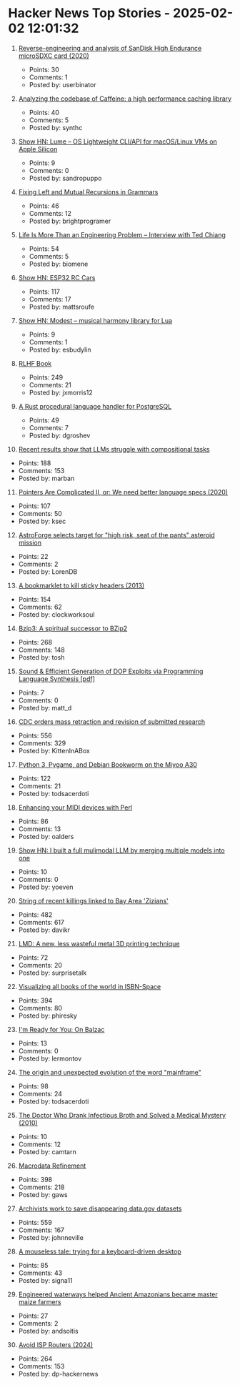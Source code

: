 # Hacker News Top Stories - 2025-02-02 12:01:32

1. [Reverse-engineering and analysis of SanDisk High Endurance microSDXC card (2020)](https://ripitapart.com/2020/07/16/reverse-engineering-and-analysis-of-sandisk-high-endurance-microsdxc-card/)
   - Points: 30
   - Comments: 1
   - Posted by: userbinator

2. [Analyzing the codebase of Caffeine: a high performance caching library](https://adriacabeza.github.io/2024/07/12/caffeine-cache.html)
   - Points: 40
   - Comments: 5
   - Posted by: synthc

3. [Show HN: Lume – OS Lightweight CLI/API for macOS/Linux VMs on Apple Silicon](https://github.com/trycua/lume)
   - Points: 9
   - Comments: 0
   - Posted by: sandropuppo

4. [Fixing Left and Mutual Recursions in Grammars](https://brightprogrammer.in/posts/fixing-recursions-in-grammar/)
   - Points: 46
   - Comments: 12
   - Posted by: brightprogramer

5. [Life Is More Than an Engineering Problem – Interview with Ted Chiang](https://lareviewofbooks.org/article/life-is-more-than-an-engineering-problem/)
   - Points: 54
   - Comments: 5
   - Posted by: biomene

6. [Show HN: ESP32 RC Cars](https://github.com/mattsroufe/esp32_rc_cars)
   - Points: 117
   - Comments: 17
   - Posted by: mattsroufe

7. [Show HN: Modest – musical harmony library for Lua](https://github.com/esbudylin/modest)
   - Points: 9
   - Comments: 1
   - Posted by: esbudylin

8. [RLHF Book](https://rlhfbook.com/)
   - Points: 249
   - Comments: 21
   - Posted by: jxmorris12

9. [A Rust procedural language handler for PostgreSQL](https://github.com/tcdi/plrust)
   - Points: 49
   - Comments: 7
   - Posted by: dgroshev

10. [Recent results show that LLMs struggle with compositional tasks](https://www.quantamagazine.org/chatbot-software-begins-to-face-fundamental-limitations-20250131/)
   - Points: 188
   - Comments: 153
   - Posted by: marban

11. [Pointers Are Complicated II, or: We need better language specs (2020)](https://www.ralfj.de/blog/2020/12/14/provenance.html)
   - Points: 107
   - Comments: 50
   - Posted by: ksec

12. [AstroForge selects target for "high risk, seat of the pants" asteroid mission](https://arstechnica.com/space/2025/01/astroforge-selects-target-for-high-risk-seat-of-the-pants-asteroid-mission/)
   - Points: 22
   - Comments: 2
   - Posted by: LorenDB

13. [A bookmarklet to kill sticky headers (2013)](https://alisdair.mcdiarmid.org/kill-sticky-headers/)
   - Points: 154
   - Comments: 62
   - Posted by: clockworksoul

14. [Bzip3: A spiritual successor to BZip2](https://github.com/kspalaiologos/bzip3)
   - Points: 268
   - Comments: 148
   - Posted by: tosh

15. [Sound & Efficient Generation of DOP Exploits via Programming Language Synthesis [pdf]](https://ilyasergey.net/assets/pdf/papers/doppler-usenix25.pdf)
   - Points: 7
   - Comments: 0
   - Posted by: matt_d

16. [CDC orders mass retraction and revision of submitted research](https://insidemedicine.substack.com/p/breaking-news-cdc-orders-mass-retraction)
   - Points: 556
   - Comments: 329
   - Posted by: KittenInABox

17. [Python 3, Pygame, and Debian Bookworm on the Miyoo A30](https://www.jtolio.com/2025/02/py3-pygame-miyoo-a30/)
   - Points: 122
   - Comments: 21
   - Posted by: todsacerdoti

18. [Enhancing your MIDI devices with Perl](https://fuzzix.org/enhancing-midi-hardware-with-perl)
   - Points: 86
   - Comments: 13
   - Posted by: oalders

19. [Show HN: I built a full mulimodal LLM by merging multiple models into one](https://github.com/JigsawStack/omiai)
   - Points: 10
   - Comments: 0
   - Posted by: yoeven

20. [String of recent killings linked to Bay Area 'Zizians'](https://www.sfgate.com/bayarea/article/bay-area-death-cult-zizian-murders-20064333.php)
   - Points: 482
   - Comments: 617
   - Posted by: davikr

21. [LMD: A new, less wasteful metal 3D printing technique](https://www.core77.com/posts/135194/LMD-A-New-Less-Wasteful-Metal-3D-Printing-Technique)
   - Points: 72
   - Comments: 20
   - Posted by: surprisetalk

22. [Visualizing all books of the world in ISBN-Space](https://phiresky.github.io/blog/2025/visualizing-all-books-in-isbn-space/)
   - Points: 394
   - Comments: 80
   - Posted by: phiresky

23. [I'm Ready for You: On Balzac](https://www.lrb.co.uk/the-paper/v47/n01/raymond-n.-mackenzie/i-m-ready-for-you)
   - Points: 13
   - Comments: 0
   - Posted by: lermontov

24. [The origin and unexpected evolution of the word "mainframe"](https://www.righto.com/2025/02/origin-of-mainframe-term.html)
   - Points: 98
   - Comments: 24
   - Posted by: todsacerdoti

25. [The Doctor Who Drank Infectious Broth and Solved a Medical Mystery (2010)](https://www.discovermagazine.com/health/the-doctor-who-drank-infectious-broth-gave-himself-an-ulcer-and-solved-a-medical-mystery)
   - Points: 10
   - Comments: 12
   - Posted by: camtarn

26. [Macrodata Refinement](https://lumon-industries.com/)
   - Points: 398
   - Comments: 218
   - Posted by: gaws

27. [Archivists work to save disappearing data.gov datasets](https://www.404media.co/archivists-work-to-identify-and-save-the-thousands-of-datasets-disappearing-from-data-gov/)
   - Points: 559
   - Comments: 167
   - Posted by: johnneville

28. [A mouseless tale: trying for a keyboard-driven desktop](https://lwn.net/Articles/1005332/)
   - Points: 85
   - Comments: 43
   - Posted by: signa11

29. [Engineered waterways helped Ancient Amazonians became master maize farmers](https://www.sciencenews.org/article/maize-farmers-amazonians-casarabe)
   - Points: 27
   - Comments: 2
   - Posted by: andsoitis

30. [Avoid ISP Routers (2024)](https://routersecurity.org/ISProuters.php)
   - Points: 264
   - Comments: 153
   - Posted by: dp-hackernews

